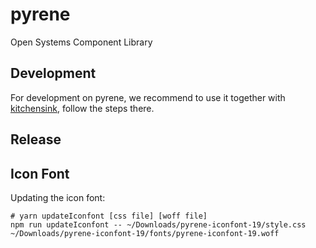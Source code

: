 # pyrene
Open Systems Component Library

## Development

For development on pyrene, we recommend to use it together with [kitchensink](../kitchensink), follow the steps there.

## Release



## Icon Font

Updating the icon font:
```
# yarn updateIconfont [css file] [woff file]
npm run updateIconfont -- ~/Downloads/pyrene-iconfont-19/style.css  ~/Downloads/pyrene-iconfont-19/fonts/pyrene-iconfont-19.woff
```
